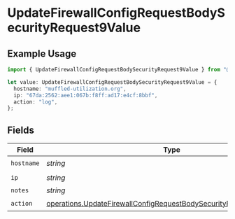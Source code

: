 # UpdateFirewallConfigRequestBodySecurityRequest9Value

## Example Usage

```typescript
import { UpdateFirewallConfigRequestBodySecurityRequest9Value } from "@vercel/sdk/models/operations/updatefirewallconfig.js";

let value: UpdateFirewallConfigRequestBodySecurityRequest9Value = {
  hostname: "muffled-utilization.org",
  ip: "67da:2562:aee1:067b:f8ff:ad17:e4cf:8bbf",
  action: "log",
};
```

## Fields

| Field                                                                                                                                                          | Type                                                                                                                                                           | Required                                                                                                                                                       | Description                                                                                                                                                    |
| -------------------------------------------------------------------------------------------------------------------------------------------------------------- | -------------------------------------------------------------------------------------------------------------------------------------------------------------- | -------------------------------------------------------------------------------------------------------------------------------------------------------------- | -------------------------------------------------------------------------------------------------------------------------------------------------------------- |
| `hostname`                                                                                                                                                     | *string*                                                                                                                                                       | :heavy_check_mark:                                                                                                                                             | N/A                                                                                                                                                            |
| `ip`                                                                                                                                                           | *string*                                                                                                                                                       | :heavy_check_mark:                                                                                                                                             | N/A                                                                                                                                                            |
| `notes`                                                                                                                                                        | *string*                                                                                                                                                       | :heavy_minus_sign:                                                                                                                                             | N/A                                                                                                                                                            |
| `action`                                                                                                                                                       | [operations.UpdateFirewallConfigRequestBodySecurityRequest9ValueAction](../../models/operations/updatefirewallconfigrequestbodysecurityrequest9valueaction.md) | :heavy_check_mark:                                                                                                                                             | N/A                                                                                                                                                            |